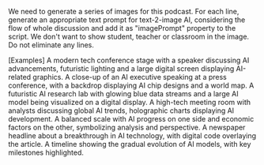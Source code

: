 We need to generate a series of images for this podcast. For each line, generate an appropriate text prompt for text-2-image AI, considering the flow of whole discussion and add it as "imagePrompt" property to the script. We don't want to show student, teacher or classroom in the image. Do not eliminate any lines.

[Examples]
A modern tech conference stage with a speaker discussing AI advancements, futuristic lighting and a large digital screen displaying AI-related graphics.
A close-up of an AI executive speaking at a press conference, with a backdrop displaying AI chip designs and a world map.
A futuristic AI research lab with glowing blue data streams and a large AI model being visualized on a digital display.
A high-tech meeting room with analysts discussing global AI trends, holographic charts displaying AI development.
A balanced scale with AI progress on one side and economic factors on the other, symbolizing analysis and perspective.
A newspaper headline about a breakthrough in AI technology, with digital code overlaying the article.
A timeline showing the gradual evolution of AI models, with key milestones highlighted.
